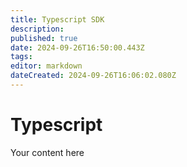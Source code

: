 ```yaml
---
title: Typescript SDK
description: 
published: true
date: 2024-09-26T16:50:00.443Z
tags: 
editor: markdown
dateCreated: 2024-09-26T16:06:02.080Z
---
```


# Typescript
Your content here